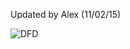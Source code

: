 Updated by Alex (11/02/15)

![DFD](https://cloud.githubusercontent.com/assets/14914316/10901569/91c4b016-81b6-11e5-979f-d02c4d5532fc.png)
